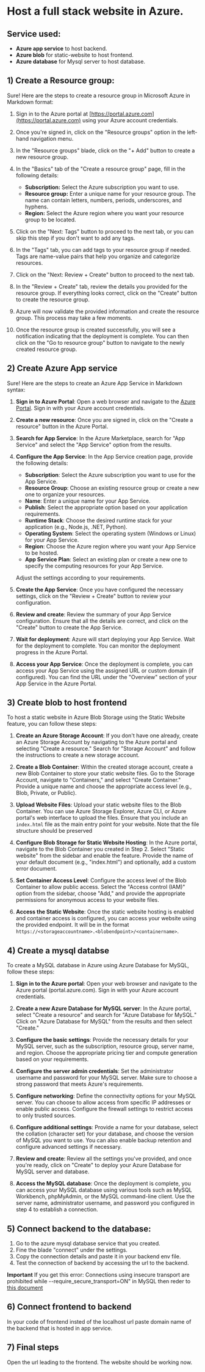 # Host a full stack website in Azure.
## Service used: 
+ **Azure app service** to host backend.
+ **Azure blob** for static-website to host frontend.
+ **Azure database** for Mysql server to host database.
 
## 1) Create a Resource group:

Sure! Here are the steps to create a resource group in Microsoft Azure in Markdown format:

1. Sign in to the Azure portal at [https://portal.azure.com](https://portal.azure.com) using your Azure account credentials.

2. Once you're signed in, click on the "Resource groups" option in the left-hand navigation menu.

3. In the "Resource groups" blade, click on the "+ Add" button to create a new resource group.

4. In the "Basics" tab of the "Create a resource group" page, fill in the following details:
   - **Subscription:** Select the Azure subscription you want to use.
   - **Resource group:** Enter a unique name for your resource group. The name can contain letters, numbers, periods, underscores, and hyphens.
   - **Region:** Select the Azure region where you want your resource group to be located.

5. Click on the "Next: Tags" button to proceed to the next tab, or you can skip this step if you don't want to add any tags.

6. In the "Tags" tab, you can add tags to your resource group if needed. Tags are name-value pairs that help you organize and categorize resources.

7. Click on the "Next: Review + Create" button to proceed to the next tab.

8. In the "Review + Create" tab, review the details you provided for the resource group. If everything looks correct, click on the "Create" button to create the resource group.

9. Azure will now validate the provided information and create the resource group. This process may take a few moments.

10. Once the resource group is created successfully, you will see a notification indicating that the deployment is complete. You can then click on the "Go to resource group" button to navigate to the newly created resource group.

## 2) Create Azure App service 





Sure! Here are the steps to create an Azure App Service in Markdown syntax:

1. **Sign in to Azure Portal**: Open a web browser and navigate to the [Azure Portal](https://portal.azure.com/). Sign in with your Azure account credentials.

2. **Create a new resource**: Once you are signed in, click on the "Create a resource" button in the Azure Portal.

3. **Search for App Service**: In the Azure Marketplace, search for "App Service" and select the "App Service" option from the results.

4. **Configure the App Service**: In the App Service creation page, provide the following details:

   - **Subscription**: Select the Azure subscription you want to use for the App Service.
   - **Resource Group**: Choose an existing resource group or create a new one to organize your resources.
   - **Name**: Enter a unique name for your App Service.
   - **Publish**: Select the appropriate option based on your application requirements.
   - **Runtime Stack**: Choose the desired runtime stack for your application (e.g., Node.js, .NET, Python).
   - **Operating System**: Select the operating system (Windows or Linux) for your App Service.
   - **Region**: Choose the Azure region where you want your App Service to be hosted.
   - **App Service Plan**: Select an existing plan or create a new one to specify the computing resources for your App Service.

   Adjust the settings according to your requirements.

5. **Create the App Service**: Once you have configured the necessary settings, click on the "Review + Create" button to review your configuration.

6. **Review and create**: Review the summary of your App Service configuration. Ensure that all the details are correct, and click on the "Create" button to create the App Service.

7. **Wait for deployment**: Azure will start deploying your App Service. Wait for the deployment to complete. You can monitor the deployment progress in the Azure Portal.

8. **Access your App Service**: Once the deployment is complete, you can access your App Service using the assigned URL or custom domain (if configured). You can find the URL under the "Overview" section of your App Service in the Azure Portal.

## 3) Create blob to host frontend

To host a static website in Azure Blob Storage using the Static Website feature, you can follow these steps:

1. **Create an Azure Storage Account**: If you don't have one already, create an Azure Storage Account by navigating to the Azure portal and selecting "Create a resource." Search for "Storage Account" and follow the instructions to create a new storage account.

2. **Create a Blob Container**: Within the created storage account, create a new Blob Container to store your static website files. Go to the Storage Account, navigate to "Containers," and select "Create Container." Provide a unique name and choose the appropriate access level (e.g., Blob, Private, or Public).

3. **Upload Website Files**: Upload your static website files to the Blob Container. You can use Azure Storage Explorer, Azure CLI, or Azure portal's web interface to upload the files. Ensure that you include an `index.html` file as the main entry point for your website. Note that the file structure should be preserved

4. **Configure Blob Storage for Static Website Hosting**: In the Azure portal, navigate to the Blob Container you created in Step 2. Select "Static website" from the sidebar and enable the feature. Provide the name of your default document (e.g., "index.html") and optionally, add a custom error document.

5. **Set Container Access Level**: Configure the access level of the Blob Container to allow public access. Select the "Access control (IAM)" option from the sidebar, choose "Add," and provide the appropriate permissions for anonymous access to your website files.

6. **Access the Static Website**: Once the static website hosting is enabled and container access is configured, you can access your website using the provided endpoint. It will be in the format `https://<storageaccountname>.<blobendpoint>/<containername>`.

## 4) Create a mysql databse

To create a MySQL database in Azure using Azure Database for MySQL, follow these steps:

1. **Sign in to the Azure portal**: Open your web browser and navigate to the Azure portal (portal.azure.com). Sign in with your Azure account credentials.

2. **Create a new Azure Database for MySQL server**: In the Azure portal, select "Create a resource" and search for "Azure Database for MySQL." Click on "Azure Database for MySQL" from the results and then select "Create."

3. **Configure the basic settings**: Provide the necessary details for your MySQL server, such as the subscription, resource group, server name, and region. Choose the appropriate pricing tier and compute generation based on your requirements.

4. **Configure the server admin credentials**: Set the administrator username and password for your MySQL server. Make sure to choose a strong password that meets Azure's requirements.

5. **Configure networking**: Define the connectivity options for your MySQL server. You can choose to allow access from specific IP addresses or enable public access. Configure the firewall settings to restrict access to only trusted sources.

6. **Configure additional settings**: Provide a name for your database, select the collation (character set) for your database, and choose the version of MySQL you want to use. You can also enable backup retention and configure advanced settings if necessary.

7. **Review and create**: Review all the settings you've provided, and once you're ready, click on "Create" to deploy your Azure Database for MySQL server and database.

8. **Access the MySQL database**: Once the deployment is complete, you can access your MySQL database using various tools such as MySQL Workbench, phpMyAdmin, or the MySQL command-line client. Use the server name, administrator username, and password you configured in step 4 to establish a connection.


## 5) Connect backend to the database:
1. Go to the azure mysql database service that you created.
2. Fine the blade "connect" under the settings.
3. Copy the connection details and paste it in your backend env file.
4. Test the connection of backend by accessing the url to the backend.

**Important**  If you get this error: Connections using insecure transport are prohibited while --require_secure_transport=ON" in MySQL then reder to [this document](https://learn.microsoft.com/en-gb/azure/mysql/flexible-server/how-to-connect-tls-ssl#disable-ssl-enforcement-on-your-flexible-server)

## 6) Connect frontend to backend
In your code of frontend insted of the localhost url paste domain name of the backend that is hosted in app service.

## 7) Final steps
Open the url leading to the frontend. The website should be working now. 
